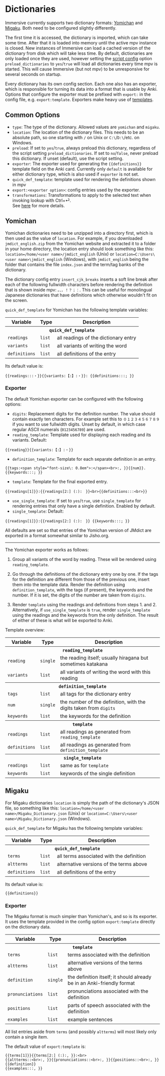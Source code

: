 # Dictionaries

Immersive currently supports two dictionary formats:
[Yomichan](https://foosoft.net/projects/yomichan/) and
[Migaku](https://ankiweb.net/shared/info/1655992655). Both need to be
configured slightly differently.

The first time it is accessed, the dictionary is imported, which can take some
time. After that it is loaded into memory until the active mpv instance is
closed. New instances of Immersive can load a cached version of the dictionary
from disk which will take less time. By default, dictionaries are only loaded
once they are used, however setting the [script config](/doc/script-config.md)
option `preload_dictionaries` to `yes`/`true` will load all dictionaries every
time mpv is started. This will cause Immersive (but not mpv) to be
unresponsive for several seconds on startup.

Every dictionary has its own config section. Each one also has an exporter,
which is responsible for turning its data into a format that is usable by
Anki. Options that configure the exporter must be prefixed with `export:` in
the config file, e.g. `export:template`. Exporters make heavy use of
[templates](/doc/templates.md).

## Common Options

- `type`: The type of the dictionary. Allowed values are `yomichan` and `migaku`.
- `location`: The location of the dictionary files. This needs to be an absolute
  path, so one starting with `/` on Unix or `C:\`/`D:\`/etc. on Windows.
- `preload`: If set to `yes`/`true`, always preload this dictionary,
  regardless of the script setting `preload_dictionaries`. If set to
  `no`/`false`, never preload this dictionary. If unset (default), use the
  script setting.
- `exporter`: The exporter used for generating the `{{definitions}}` template
  field on the Anki card. Currently only `default` is available for either
  dictionary type, which is also used if `exporter` is not set.
- `quick_def_template`: template used for rendering the definitions shown in mpv
- `export:<exporter option>`: config entries used by the exporter.
- `transformations`: Transformations to apply to the selected text when
  invoking lookup with Ctrl+⏎.  
  See [here](/doc/lookup-transformations.md) for more details.


## Yomichan

Yomichan dictionaries need to be unzipped into a directory first, which is
then used as the value of `location`. For example, if you downloaded
`jmdict_english.zip` from the Yomichan website and extracted it to a folder in
your home directory, the location entry should look something like this:
`location=/home/<user name>/jmdict_english` (Unix) or `location=C:\Users\<user
name>\jmdict_english` (Windows), with `jmdict_english` being the folder that
contains the file `index.json` and the term/tag banks of the dictionary.

The dictionary config entry `insert_cjk_breaks` inserts a soft line break
after each of the following fullwidth characters before rendering the
definition that is shown inside mpv: `。、，！？；：`. This can be useful for
monolingual Japanese dictionaries that have definitions which otherwise
wouldn't fit on the screen.

`quick_def_template` for Yomichan has the following template variables:

<table>
	<tr>
		<th>Variable</th>
		<th>Type</th>
		<th>Description</th>
	</tr>
	<tr>
		<th colspan="3"><code>quick_def_template</code></th>
	</tr>
	<tr>
		<td><code>readings</code></td>
		<td><code>list</code></td>
		<td>all readings of the dictionary entry</td>
	<tr>
		<td><code>variants</code></td>
		<td><code>list</code></td>
		<td>all variants of writing the word</td>
	<tr>
		<td><code>definitions</code></td>
		<td><code>list</code></td>
		<td>all definitions of the entry</td>
	</tr>
</table>

Its default value is:

```
{{readings:::・}}{{variants:【:】:・}}: {{definitions:::; }}
```

### Exporter

The default Yomichan exporter can be configured with the following options:

- `digits`: Replacement digits for the definition number. The value should
  contain exactly ten characters. For example set this to `０１２３４５６７８９` if you
  want to use fullwidth digits. Unset by default, in which case regular ASCII
  numerals (`0123456789`) are used.
- `reading_template`: Template used for displaying each reading and its
  variants. Default:

```
{{reading}}{{variants:【:】:・}}
```

- `definition_template`: Template for each separate definition in an entry.

```
{{tags:<span style="font-size\: 0.8em">:</span><br>:, }}{{num}}. {{keywords:::; }}
```

- `template`: Template for the final exported entry.

```
{{readings[1]}}:{{readings[2:] (:):　}}<br>{{definitions:::<br>}}
```

- `use_single_template`: If set to `yes`/`true`, use `single_template` for
  rendering entries that only have a single definition.
  Enabled by default.
- `single_template`: Default:

```
{{readings[1]}}:{{readings[2:] (:):　}} {{keywords:::; }}
```

All defaults are set so that entries of the Yomichan version of JMdict are
exported in a format somewhat similar to Jisho.org.

---

The Yomichan exporter works as follows:

1. Group all variants of the word by reading. These will be rendered using
   `reading_template`.

2. Go through the definitions of the dictionary entry one by one. If the tags
   for the definition are different from those of the previous one, insert them
   into the template data. Render the definition using `definition_template`,
   with the tags (if present), the keywords and the number. If it is set, the
   digits of the number are taken from `digits`.

3. Render `template` using the readings and definitions from steps 1. and 2.
   Alternatively, if `use_single_template` is `true`, render `single_template`
   using the readings and the keywords from the only definition. The result of
   either of these is what will be exported to Anki.

Template overview:

<table>
	<tr>
		<th>Variable</th>
		<th>Type</th>
		<th>Description</th>
	</tr>
	<tr>
		<th colspan="3"><code>reading_template</code></th>
	</tr>
	<tr>
		<td><code>reading</code></td>
		<td><code>single</code></td>
		<td>the reading itself; usually hiragana but sometimes katakana</td>
	</tr>
	<tr>
		<td><code>variants</code></td>
		<td><code>list</code></td>
		<td>all variants of writing the word with this reading</td>
	</tr>
	<tr>
		<th colspan="3"><code>definition_template</code></th>
	</tr>
	<tr>
		<td><code>tags</code></td>
		<td><code>list</code></td>
		<td>all tags for the dictionary entry</td>
	<tr>
		<td><code>num</code></td>
		<td><code>single</code></td>
		<td>the number of the definition, with the digits taken from <code>digits</code></td>
	<tr>
		<td><code>keywords</code></td>
		<td><code>list</code></td>
		<td>the keywords for the definition</td>
	<tr>
		<th colspan="3"><code>template</code></th>
	</tr>
	<tr>
		<td><code>readings</code></td>
		<td><code>list</code></td>
		<td>all readings as generated from <code>reading_template</code></td>
	</tr>
	<tr>
		<td><code>definitions</code></td>
		<td><code>list</code></td>
		<td>all readings as generated from <code>definition_template</code></td>
	</tr>
	<tr>
		<th colspan="3"><code>single_template</code></th>
	</tr>
	<tr>
		<td><code>readings</code></td>
		<td><code>list</code></td>
		<td>same as for <code>template</code></td>
	</tr>
	<tr>
		<td><code>keywords</code></td>
		<td><code>list</code></td>
		<td>keywords of the single definition</td>
	</tr>
</table>


## Migaku

For Migaku dictionaries `location` is simply the path of the dictionary's JSON
file, so something like this: `location=/home/<user
name>/Migaku_Dictionary.json` (Unix) or `location=C:\Users\<user
name>\Migaku_Dictionary.json` (Windows).

`quick_def_template` for Migaku has the following template variables:

<table>
	<tr>
		<th>Variable</th>
		<th>Type</th>
		<th>Description</th>
	</tr>
	<tr>
		<th colspan="3"><code>quick_def_template</code></th>
	</tr>
	<tr>
		<td><code>terms</code></td>
		<td><code>list</code></td>
		<td>all terms associated with the definition</td>
	<tr>
		<td><code>altterms</code></td>
		<td><code>list</code></td>
		<td>alternative versions of the terms above</td>
	<tr>
		<td><code>definitions</code></td>
		<td><code>list</code></td>
		<td>all definitions of the entry</td>
	</tr>
</table>

Its default value is:

```
{{definitions}}
```

### Exporter

The Migaku format is much simpler than Yomichan's, and so is its exporter. It
uses the template provided in the config option `export:template` directly on
the dictionary data.

<table>
	<tr>
		<th>Variable</th>
		<th>Type</th>
		<th>Description</th>
	</tr>
	<tr>
		<th colspan="3"><code>template</code></th>
	</tr>
	<tr>
		<td><code>terms</code></td>
		<td><code>list</code></td>
		<td>terms associated with the definition</td>
	</tr>
	<tr>
		<td><code>altterms</code></td>
		<td><code>list</code></td>
		<td>alternative versions of the terms above</td>
	</tr>
	<tr>
		<td><code>definition</code></td>
		<td><code>single</code></td>
		<td>the definition itself; it should already be in an Anki-friendly format</td>
	</tr>
	<tr>
		<td><code>pronunciations</code></td>
		<td><code>list</code></td>
		<td>pronunciations associated with the definition</td>
	</tr>
	<tr>
		<td><code>positions</code></td>
		<td><code>list</code></td>
		<td>parts of speech associated with the definition</td>
	</tr>
	<tr>
		<td><code>examples</code></td>
		<td><code>list</code></td>
		<td>example sentences</td>
	</tr>
</table>

All list entries aside from `terms` (and possibly `altterms`) will most likely
only contain a single item.

The default value of `export:template` is:

```
{{terms[1]}}{{terms[2:] (:):, }}:<br>
{{altterms::<br>:, }}{{pronunciations::<br>:, }}{{positions::<br>:, }}
{{definition}}
{{examples:::, }}
```
